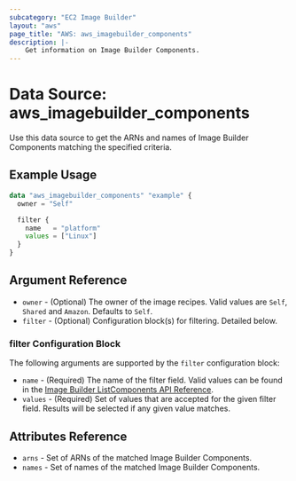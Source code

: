 ```yaml
---
subcategory: "EC2 Image Builder"
layout: "aws"
page_title: "AWS: aws_imagebuilder_components"
description: |-
    Get information on Image Builder Components.
---
```


# Data Source: aws_imagebuilder_components

Use this data source to get the ARNs and names of Image Builder Components matching the specified criteria.

## Example Usage

```terraform
data "aws_imagebuilder_components" "example" {
  owner = "Self"

  filter {
    name   = "platform"
    values = ["Linux"]
  }
}
```

## Argument Reference

* `owner` - (Optional) The owner of the image recipes. Valid values are `Self`, `Shared` and `Amazon`. Defaults to `Self`.
* `filter` - (Optional) Configuration block(s) for filtering. Detailed below.

### filter Configuration Block

The following arguments are supported by the `filter` configuration block:

* `name` - (Required) The name of the filter field. Valid values can be found in the [Image Builder ListComponents API Reference](https://docs.aws.amazon.com/imagebuilder/latest/APIReference/API_ListComponents.html).
* `values` - (Required) Set of values that are accepted for the given filter field. Results will be selected if any given value matches.

## Attributes Reference

* `arns` - Set of ARNs of the matched Image Builder Components.
* `names` - Set of names of the matched Image Builder Components.
